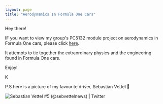 ```yaml
---
layout: page
title: "Aerodynamics In Formula One Cars"
---
```


Hey there!

IF you want to view my group's PC5132 module project on aerodynamics in Formula One cars, please click [here](https://kimame04.github.io/pc5132-site/).

It attempts to tie together the extraordinary physics and the engineering found in Formula One cars. 

Enjoy!

K

P.S here is a picture of my favourite driver, Sebastian Vettel :green_heart:

![Sebastian Vettel #5 (@sebvettelnews) | Twitter](https://pbs.twimg.com/profile_images/1403630679271870467/69inDNY__400x400.jpg)

